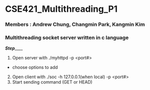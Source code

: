 # CSE421_Multithreading_P1
### Members : Andrew Chung, Changmin Park, Kangmin Kim
### Multithreading socket server written in c language  

_____________________Step_________________________
1. Open server with ./myhttpd -p <port#>
- choose options to add
2. Open client with ./soc -h 127.0.0.1(when local) -p <port#>
3. Start sending command (GET or HEAD)

